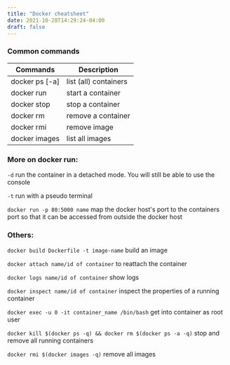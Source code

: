 ```yaml
---
title: "Docker cheatsheet"
date: 2021-10-28T14:29:24-04:00
draft: false
---
```


### Common commands


|  Commands  |  Description  |
| ---------- | ------------- |
| docker ps [-a] | list (all) containers |
| docker run | start a container |
| docker stop | stop a container |
| docker rm | remove a container |
| docker rmi | remove image |
| docker images | list all images | 

### More on docker run:

`-d` run the container in a detached mode. You will still be able to use the console

`-t` run with a pseudo terminal

`docker run -p 80:5000 name` map the docker host's port to the containers port so that it can be accessed from outside the docker host

### Others:

`docker build Dockerfile -t image-name` build an image

`docker attach name/id of container` to reattach the container

`docker logs name/id of container` show logs

`docker inspect name/id of container` inspect the properties of a running container

`docker exec -u 0 -it container_name /bin/bash` get into container as root user

`docker kill $(docker ps -q) && docker rm $(docker ps -a -q)` stop and remove all running containers

`docker rmi $(docker images -q)` remove all images


